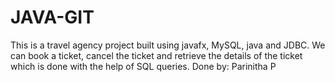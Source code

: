 # JAVA-GIT
This is a travel agency project built using javafx, MySQL, java and JDBC. We can book a ticket, cancel the ticket and retrieve the details of the ticket which is done with the help of SQL queries. 
Done by: Parinitha P
